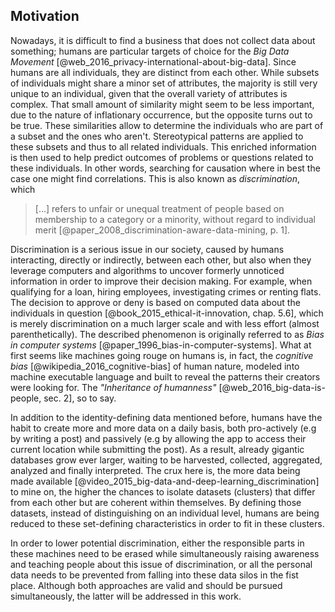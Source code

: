 ## Motivation



Nowadays, it is difficult to find a business that does not collect data about something; humans are 
particular targets of choice for the *Big Data Movement* 
[@web_2016_privacy-international-about-big-data]. Since humans are all individuals, they are 
distinct from each other. While subsets of individuals might share a minor set of attributes, the 
majority is still very unique to an individual, given that the overall variety of attributes is 
complex. That small amount of similarity might seem to be less important, due to the nature of 
inflationary occurrence, but the opposite turns out to be true. 
These similarities allow to determine the individuals who are part of a subset and the ones who 
aren't. Stereotypical patterns are applied to these subsets and thus to all related individuals. 
This enriched information is then used to help predict outcomes of problems or questions related to 
these individuals. In other words, searching for causation where in best the case one might find 
correlations. This is also known as *discrimination*, which

>   [...] refers to unfair or unequal treatment of people based on membership to a category or a
>   minority, without regard to individual merit 
>   [@paper_2008_discrimination-aware-data-mining, p. 1]. 

Discrimination is a serious issue in our society, caused by humans interacting, directly or 
indirectly, between each other, but also when they leverage computers and algorithms to uncover
formerly unnoticed information in order to improve their decision making. For example, when 
qualifying for a loan, hiring employees, investigating crimes or renting flats. The decision to 
approve or deny is based on computed data about the individuals in question
[@book_2015_ethical-it-innovation, chap. 5.6], which is merely discrimination on a much larger scale 
and with less effort (almost parenthetically). 
The described phenomenon is originally referred to as *Bias in computer systems*
[@paper_1996_bias-in-computer-systems]. What at first seems like machines going rouge on humans is, 
in fact, the *cognitive bias* [@wikipedia_2016_cognitive-bias] of human nature, modeled into machine 
executable language and built to reveal the patterns their creators were looking for. The 
*"Inheritance of humanness"* [@web_2016_big-data-is-people, sec. 2], so to say.

In addition to the identity-defining data mentioned before, humans have the habit to create more and 
more data on a daily basis, both pro-actively (e.g by writing a post) and passively (e.g by allowing 
the app to access their current location while submitting the post). As a result, already gigantic 
databases grow ever larger, waiting to be harvested, collected, aggregated, analyzed and finally 
interpreted. The crux here is, the more data being made available 
[@video_2015_big-data-and-deep-learning_discrimination] to mine on, the higher the chances to 
isolate datasets (clusters) that differ from each other but are coherent within themselves. By 
defining those datasets, instead of distinguishing on an individual level, humans are being reduced 
to these set-defining characteristics in order to fit in these clusters.

In order to lower potential discrimination, either the responsible parts in these machines need to
be erased while simultaneously raising awareness and teaching people about this issue of 
discrimination, or all the personal data needs to be prevented from falling into these data silos in 
the fist place. Although both approaches are valid and should be pursued simultaneously, the latter 
will be addressed in this work.
